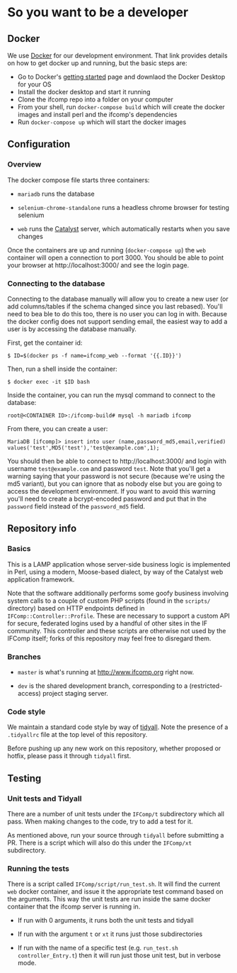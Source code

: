 So you want to be a developer
=============================

## Docker

We use [Docker](https://www.docker.com/) for our development environment. That link provides details on how to get docker up and running, but the basic steps are:

* Go to Docker's [getting started](https://www.docker.com/get-started) page and downlaod the Docker Desktop for your OS
* Install the docker desktop and start it running
* Clone the ifcomp repo into a folder on your computer
* From your shell, run `docker-compose build` which will create the docker images and install perl and the ifcomp's dependencies
* Run `docker-compose up` which will start the docker images

## Configuration

### Overview

The docker compose file starts three containers:

 * `mariadb` runs the database

 * `selenium-chrome-standalone` runs a headless chrome browser for testing selenium

 * `web` runs the [Catalyst](http://www.catalystframework.org/) server, which automatically restarts when you save changes

Once the containers are up and running (`docker-compose up`) the `web` container will open a connection to port 3000. You should be able to point your browser at http://localhost:3000/ and see the login page.

### Connecting to the database

Connecting to the database manually will allow you to create a new user (or add columns/tables if the schema changed since you last rebased). You'll need to bea ble to do this too, there is no user you can log in with. Because the docker config does not support sending email, the easiest way to add a user is by accessing the database manually.

First, get the container id:

```
$ ID=$(docker ps -f name=ifcomp_web --format '{{.ID}}')
```

Then, run a shell inside the container:

```
$ docker exec -it $ID bash
```

Inside the container, you can run the mysql command to connect to the database:

```
root@<CONTAINER ID>:/ifcomp-build# mysql -h mariadb ifcomp
```

From there, you can create a user:

```
MariaDB [ifcomp]> insert into user (name,password_md5,email,verified) values('test',MD5('test'),'test@example.com',1);
```

You should then be able to connect to http://localhost:3000/ and login with username `test@example.com` and password `test`. Note that you'll get a warning saying that your password is not secure (because we're using the md5 variant), but you can ignore that as nobody else but you are going to access the development environment. If you want to avoid this warning you'll need to create a bcrypt-encoded password and put that in the `password` field instead of the `password_md5` field.

## Repository info

### Basics

This is a LAMP application whose server-side business logic is implemented in Perl, using a modern, Moose-based dialect, by way of the Catalyst web application framework.

Note that the software additionally performs some goofy business involving system calls to a couple of custom PHP scripts (found in the `scripts/` directory) based on HTTP endpoints defined in `IFComp::Controller::Profile`. These are necessary to support a custom API for secure, federated logins used by a handful of other sites in the IF community. This controller and these scripts are otherwise not used by the IFComp itself; forks of this repository may feel free to disregard them.

### Branches

* `master` is what's running at http://www.ifcomp.org right now.

* `dev` is the shared development branch, corresponding to a (restricted-access) project staging server.

### Code style

We maintain a standard code style by way of [tidyall](https://metacpan.org/pod/distribution/Code-TidyAll/bin/tidyall). Note the presence of a `.tidyallrc` file at the top level of this repository.

Before pushing up any new work on this repository, whether proposed or hotfix, please pass it through `tidyall` first.

## Testing

### Unit tests and Tidyall

There are a number of unit tests under the `IFComp/t` subdirectory which all pass. When making changes to the code, try to add a test for it.

As mentioned above, run your source through `tidyall` before submitting a PR. There is a script which will also do this under the `IFComp/xt` subdirectory.

### Running the tests

There is a script called `IFComp/script/run_test.sh`. It will find the current `web` docker container, and issue it the appropriate test command based on the arguments. This way the unit tests are run inside the same docker container that the ifcomp server is running in.

* If run with 0 arguments, it runs both the unit tests and tidyall

* If run with the argument `t` or `xt` it runs just those subdirectories

* If run with the name of a specific test (e.g. `run_test.sh controller_Entry.t`) then it
will run just those unit test, but in verbose mode.

